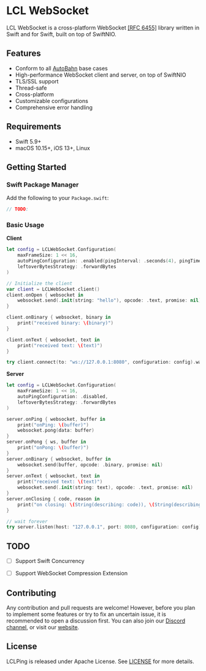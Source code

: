 # LCL WebSocket

LCL WebSocket is a cross-platform WebSocket [[RFC 6455]](https://datatracker.ietf.org/doc/html/rfc6455) library written in Swift and for Swift, built on top of SwiftNIO.



## Features

- Conform to all [AutoBahn](https://github.com/crossbario/autobahn-testsuite) base cases
- High-performance WebSocket client and server, on top of SwiftNIO
- TLS/SSL support
- Thread-safe
- Cross-platform
- Customizable configurations
- Comprehensive error handling

## Requirements
- Swift 5.9+
- macOS 10.15+, iOS 13+, Linux

## Getting Started

### Swift Package Manager

Add the following to your `Package.swift`:

```swift
// TODO: 
```

### Basic Usage

**Client**
```swift
let config = LCLWebSocket.Configuration(
    maxFrameSize: 1 << 16,
    autoPingConfiguration: .enabled(pingInterval: .seconds(4), pingTimeout: .seconds(10)),
    leftoverBytesStrategy: .forwardBytes
)

// Initialize the client
var client = LCLWebSocket.client()
client.onOpen { websocket in
    websocket.send(.init(string: "hello"), opcode: .text, promise: nil)
}

client.onBinary { websocket, binary in
    print("received binary: \(binary)")
}

client.onText { websocket, text in
    print("received text: \(text)")
}

try client.connect(to: "ws://127.0.0.1:8080", configuration: config).wait()
```

**Server**
```swift
let config = LCLWebSocket.Configuration(
    maxFrameSize: 1 << 16,
    autoPingConfiguration: .disabled,
    leftoverBytesStrategy: .forwardBytes
)

server.onPing { websocket, buffer in
    print("onPing: \(buffer)")
    websocket.pong(data: buffer)
}
server.onPong { ws, buffer in
    print("onPong: \(buffer)")
}
server.onBinary { websocket, buffer in
    websocket.send(buffer, opcode: .binary, promise: nil)
}
server.onText { websocket, text in
    print("received text: \(text)")
    websocket.send(.init(string: text), opcode: .text, promise: nil)
}
server.onClosing { code, reason in
    print("on closing: \(String(describing: code)), \(String(describing: reason))")
}

// wait forever
try server.listen(host: "127.0.0.1", port: 8080, configuration: config).wait()
```


## TODO
- [ ] Support Swift Concurrency
- [ ] Support WebSocket Compression Extension


## Contributing
Any contribution and pull requests are welcome! However, before you plan to implement some features or try to fix an uncertain issue, it is recommended to open a discussion first. You can also join our [Discord channel](https://discord.com/invite/gn4DKF83bP), or visit our [website](https://seattlecommunitynetwork.org/).

## License
LCLPing is released under Apache License. See [LICENSE](/LICENSE) for more details.